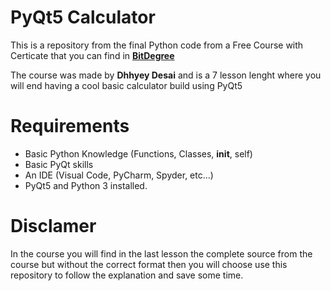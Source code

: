 # PyQt5 Calculator

This is a repository from the final Python code from a Free Course with Certicate that you can find in **[BitDegree](https://stude.co/1137046/python-calculator  "BitDegree")**

The course was made by **Dhhyey Desai** and is a 7 lesson lenght where you will end having a cool basic calculator build using PyQt5

# Requirements
-  Basic Python Knowledge (Functions, Classes, __init__, self)
-  Basic PyQt skills
-  An IDE (Visual Code, PyCharm, Spyder, etc...)
-  PyQt5 and Python 3 installed.


# Disclamer
In the course you will find in the last lesson the complete source from the course but without the correct format then you will choose use this repository to follow the explanation and save some time.
